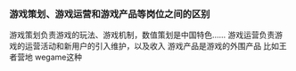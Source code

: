### 游戏策划、游戏运营和游戏产品等岗位之间的区别

游戏策划负责游戏的玩法、游戏机制，数值策划是中国特色……
游戏运营负责游戏的运营活动和新用户的引入维护，以及收入
游戏产品是游戏的外围产品 比如王者营地 wegame这种